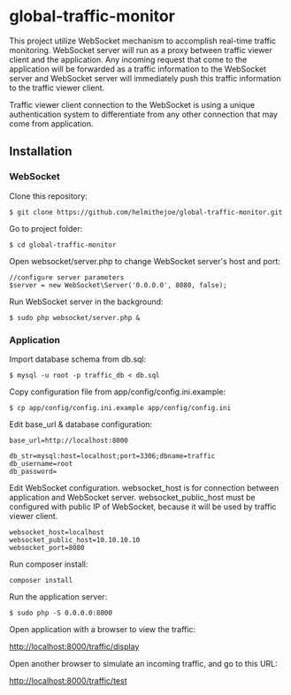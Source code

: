 # global-traffic-monitor

This project utilize WebSocket mechanism to accomplish real-time traffic monitoring. WebSocket server will run as a proxy between traffic viewer client and the application. Any incoming request that come to the application will be forwarded as a traffic information to the WebSocket server and WebSocket server will immediately push this traffic information to the traffic viewer client.

Traffic viewer client connection to the WebSocket is using a unique authentication system to differentiate from any other connection that may come from application.

## Installation

### WebSocket

Clone this repository:
```
$ git clone https://github.com/helmithejoe/global-traffic-monitor.git
```
Go to project folder:
```
$ cd global-traffic-monitor
```
Open websocket/server.php to change WebSocket server's host and port:
```
//configure server parameters
$server = new WebSocket\Server('0.0.0.0', 8080, false);
```
Run WebSocket server in the background:
```
$ sudo php websocket/server.php &
```

### Application

Import database schema from db.sql:
```
$ mysql -u root -p traffic_db < db.sql
```
Copy configuration file from app/config/config.ini.example:
```
$ cp app/config/config.ini.example app/config/config.ini
```
Edit base_url & database configuration:
```
base_url=http://localhost:8000
```
```
db_str=mysql:host=localhost;port=3306;dbname=traffic
db_username=root
db_password=
```
Edit WebSocket configuration. websocket_host is for connection between application and WebSocket server.
websocket_public_host must be configured with public IP of WebSocket, because it will be used by traffic viewer client.
```
websocket_host=localhost
websocket_public_host=10.10.10.10
websocket_port=8080
```
Run composer install:
```
composer install
```
Run the application server:
```
$ sudo php -S 0.0.0.0:8000
```
Open application with a browser to view the traffic:

[http://localhost:8000/traffic/display](http://localhost:8000/traffic/display)

Open another browser to simulate an incoming traffic, and go to this URL:

[http://localhost:8000/traffic/test](http://localhost:8000/traffic/test)